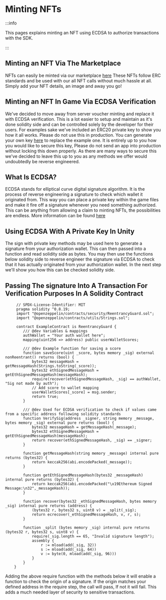 ﻿---
slug: /current/minting-nft
sidebar_position: 10
sidebar_label: Minting NFT
---


# Minting NFTs

:::info

This pages explains minting an NFT using ECDSA to authorize transactions with the SDK.

:::
## Minting an NFT Via The Marketplace
NFTs can easily be minted via our marketplace [here](https://marketplace.chainsafe.io/) These NFTs follow ERC standards and be used with our all NFT calls without much hassle at all. Simply add your NFT details, an image and away you go!

## Minting an NFT In Game Via ECDSA Verification
We've decided to move away from server voucher minting and replace it with ECDSA verification. This is a lot easier to setup and maintain as it's done solidity side and can be controlled solely by the developer for their users. For examples sake we've included an ERC20 private key to show you how it all works. Please do not use this in production. You can generate your own key [here](https://vanity-eth.tk/) to replace the example one. It is entirely up to you how you would like to secure this key, Please do not send an app into production without locking this down properly. As there are many ways to secure this we've decided to leave this up to you as any methods we offer would undoubtedly be reverse engineered.

## What Is ECDSA?
ECDSA stands for elliptical curve digital signature algorithm. It is the process of reverse engineering a signature to check which wallet it originated from. This way you can place a private key within the game files and make it fire off a signature whenever you need something authorized. This can be anything from allowing a claim to minting NFTs, the possibilities are endless. More information can be found [here](https://cryptobook.nakov.com/digital-signatures/ecdsa-sign-verify-messages)

## Using ECDSA With A Private Key In Unity
The sign with private key methods may be used here to generate a signature from your authorization wallet. This can then passed into a function and read solidity side as bytes. You may then use the functions below solidity side to reverse engineer the signature via ECDSA to check that it has actually originated from your authorization wallet. In the next step we'll show you how this can be checked solidity side.

## Passing The signature Into A Transaction For Verification Purposes In A Solidity Contract
```solidity
     // SPDX-License-Identifier: MIT
     pragma solidity ^0.8.19;
     import "@openzeppelin/contracts/security/ReentrancyGuard.sol";
     import "@openzeppelin/contracts/utils/Strings.sol";

     contract ExampleContract is ReentrancyGuard {
        /// @dev Variables & mappings
        authWallet = "Your auth wallet here";
        mapping(uint256 => address) public userWalletScores;

        /// @dev Example function for saving a score
        function saveScore(uint _score, bytes memory _sig) external nonReentrant() returns (bool) {
            bytes32 messageHash = getMessageHash(Strings.toString(_score));
            bytes32 ethSignedMessageHash = getEthSignedMessageHash(messageHash);
            require(recover(ethSignedMessageHash, _sig) == authWallet, "Sig not made by auth");
            // Add score to wallet mapping
            userWalletScores[_score] = msg.sender;
            return true;
        }

        /// @dev Used for ECDSA verification to check if values came from a specific address following solidity standards
        function VerifySig(address _signer, string memory _message, bytes memory _sig) external pure returns (bool) {
            bytes32 messageHash = getMessageHash(_message);
            bytes32 ethSignedMessageHash = getEthSignedMessageHash(messageHash);
            return recover(ethSignedMessageHash, _sig) == _signer;
        }

        function getMessageHash(string memory _message) internal pure returns (bytes32) {
            return keccak256(abi.encodePacked(_message));
        }

        function getEthSignedMessageHash(bytes32 _messageHash) internal pure returns (bytes32) {
            return keccak256(abi.encodePacked("\x19Ethereum Signed Message:\n32",_messageHash));
        }

        function recover(bytes32 _ethSignedMessageHash, bytes memory _sig) internal pure returns (address) {
            (bytes32 r, bytes32 s, uint8 v) = _split(_sig);
            return ecrecover(_ethSignedMessageHash, v, r, s);
        }

        function _split (bytes memory _sig) internal pure returns (bytes32 r, bytes32 s, uint8 v) {
            require(_sig.length == 65, "Invalid signature length");
            assembly {
                r := mload(add(_sig, 32))
                s := mload(add(_sig, 64))
                v := byte(0, mload(add(_sig, 96)))
            }
        }
    }
```

Adding the above require function with the methods below it will enable a function to check the origin of a signature. If the origin matches your defined address in the require step, the call will pass, If not it will fail. This adds a much needed layer of security to sensitive transactions.
